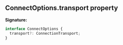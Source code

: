 ## ConnectOptions.transport property

**Signature:**

```typescript
interface ConnectOptions {
  transport?: ConnectionTransport;
}
```
